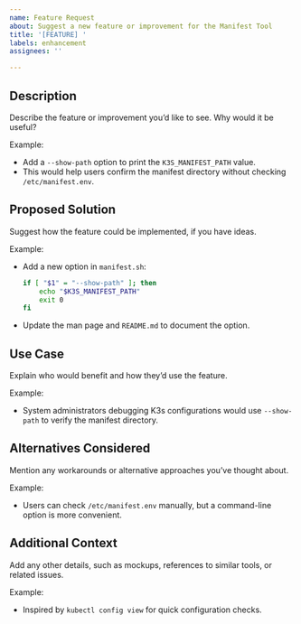 ```yaml
---
name: Feature Request
about: Suggest a new feature or improvement for the Manifest Tool
title: '[FEATURE] '
labels: enhancement
assignees: ''

---
```


## Description
Describe the feature or improvement you’d like to see. Why would it be useful?

Example:
- Add a `--show-path` option to print the `K3S_MANIFEST_PATH` value.
- This would help users confirm the manifest directory without checking `/etc/manifest.env`.

## Proposed Solution
Suggest how the feature could be implemented, if you have ideas.

Example:
- Add a new option in `manifest.sh`:
  ```bash
  if [ "$1" = "--show-path" ]; then
      echo "$K3S_MANIFEST_PATH"
      exit 0
  fi
  ```
- Update the man page and `README.md` to document the option.

## Use Case
Explain who would benefit and how they’d use the feature.

Example:
- System administrators debugging K3s configurations would use `--show-path` to verify the manifest directory.

## Alternatives Considered
Mention any workarounds or alternative approaches you’ve thought about.

Example:
- Users can check `/etc/manifest.env` manually, but a command-line option is more convenient.

## Additional Context
Add any other details, such as mockups, references to similar tools, or related issues.

Example:
- Inspired by `kubectl config view` for quick configuration checks.